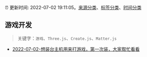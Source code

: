 :alarm_clock: 更新时间: 2022-07-02 19:11:05。[来源分类](../README.md)、[标签分类](../TAGS.md)、[时间分类](../TIMELINE.md)

## 游戏开发


> 关键字：`游戏`、`Three.js`、`Create.js`、`Matter.js`



- [2022-07-02-想装台主机用来打游戏，第一次装，大家帮忙看看](https://www.v2ex.com/t/863684) 